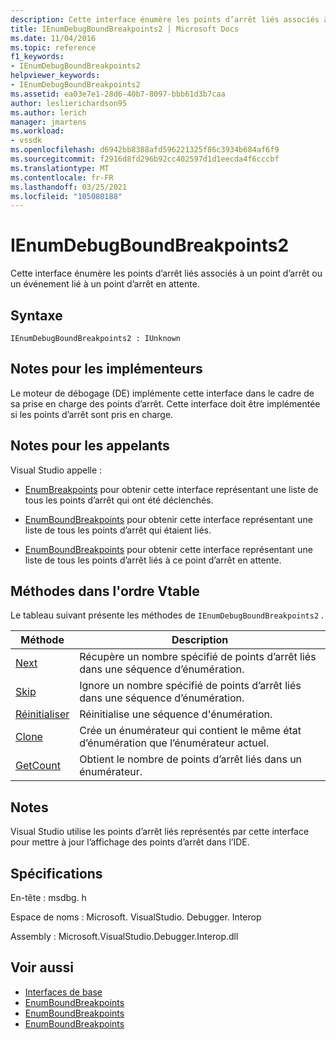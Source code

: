 ```yaml
---
description: Cette interface énumère les points d’arrêt liés associés à un point d’arrêt ou un événement lié à un point d’arrêt en attente.
title: IEnumDebugBoundBreakpoints2 | Microsoft Docs
ms.date: 11/04/2016
ms.topic: reference
f1_keywords:
- IEnumDebugBoundBreakpoints2
helpviewer_keywords:
- IEnumDebugBoundBreakpoints2
ms.assetid: ea03e7e1-28d6-40b7-8097-bbb61d3b7caa
author: leslierichardson95
ms.author: lerich
manager: jmartens
ms.workload:
- vssdk
ms.openlocfilehash: d6942bb8388afd596221325f86c3934b684af6f9
ms.sourcegitcommit: f2916d8fd296b92cc402597d1d1eecda4f6cccbf
ms.translationtype: MT
ms.contentlocale: fr-FR
ms.lasthandoff: 03/25/2021
ms.locfileid: "105080188"
---
```

# <a name="ienumdebugboundbreakpoints2"></a>IEnumDebugBoundBreakpoints2
Cette interface énumère les points d’arrêt liés associés à un point d’arrêt ou un événement lié à un point d’arrêt en attente.

## <a name="syntax"></a>Syntaxe

```
IEnumDebugBoundBreakpoints2 : IUnknown
```

## <a name="notes-for-implementers"></a>Notes pour les implémenteurs
 Le moteur de débogage (DE) implémente cette interface dans le cadre de sa prise en charge des points d’arrêt. Cette interface doit être implémentée si les points d’arrêt sont pris en charge.

## <a name="notes-for-callers"></a>Notes pour les appelants
 Visual Studio appelle :

- [EnumBreakpoints](../../../extensibility/debugger/reference/idebugbreakpointevent2-enumbreakpoints.md) pour obtenir cette interface représentant une liste de tous les points d’arrêt qui ont été déclenchés.

- [EnumBoundBreakpoints](../../../extensibility/debugger/reference/idebugbreakpointboundevent2-enumboundbreakpoints.md) pour obtenir cette interface représentant une liste de tous les points d’arrêt qui étaient liés.

- [EnumBoundBreakpoints](../../../extensibility/debugger/reference/idebugpendingbreakpoint2-enumboundbreakpoints.md) pour obtenir cette interface représentant une liste de tous les points d’arrêt liés à ce point d’arrêt en attente.

## <a name="methods-in-vtable-order"></a>Méthodes dans l'ordre Vtable
 Le tableau suivant présente les méthodes de `IEnumDebugBoundBreakpoints2` .

|Méthode|Description|
|------------|-----------------|
|[Next](../../../extensibility/debugger/reference/ienumdebugboundbreakpoints2-next.md)|Récupère un nombre spécifié de points d’arrêt liés dans une séquence d’énumération.|
|[Skip](../../../extensibility/debugger/reference/ienumdebugboundbreakpoints2-skip.md)|Ignore un nombre spécifié de points d’arrêt liés dans une séquence d’énumération.|
|[Réinitialiser](../../../extensibility/debugger/reference/ienumdebugboundbreakpoints2-reset.md)|Réinitialise une séquence d'énumération.|
|[Clone](../../../extensibility/debugger/reference/ienumdebugboundbreakpoints2-clone.md)|Crée un énumérateur qui contient le même état d’énumération que l’énumérateur actuel.|
|[GetCount](../../../extensibility/debugger/reference/ienumdebugboundbreakpoints2-getcount.md)|Obtient le nombre de points d’arrêt liés dans un énumérateur.|

## <a name="remarks"></a>Notes
 Visual Studio utilise les points d’arrêt liés représentés par cette interface pour mettre à jour l’affichage des points d’arrêt dans l’IDE.

## <a name="requirements"></a>Spécifications
 En-tête : msdbg. h

 Espace de noms : Microsoft. VisualStudio. Debugger. Interop

 Assembly : Microsoft.VisualStudio.Debugger.Interop.dll

## <a name="see-also"></a>Voir aussi
- [Interfaces de base](../../../extensibility/debugger/reference/core-interfaces.md)
- [EnumBoundBreakpoints](../../../extensibility/debugger/reference/idebugbreakpointboundevent2-enumboundbreakpoints.md)
- [EnumBoundBreakpoints](../../../extensibility/debugger/reference/idebugpendingbreakpoint2-enumboundbreakpoints.md)
- [EnumBoundBreakpoints](../../../extensibility/debugger/reference/idebugpendingbreakpoint2-enumboundbreakpoints.md)
